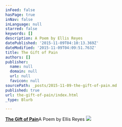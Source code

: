```yaml
---
inFeed: false
hasPage: true
inNav: false
inLanguage: null
starred: false
keywords: []
description: A Poem by Ellis Reyes
datePublished: '2015-11-09T04:10:13.369Z'
dateModified: '2015-11-09T04:09:51.763Z'
title: The Gift of Pain
authors: []
publisher:
  name: null
  domain: null
  url: null
  favicon: null
sourcePath: _posts/2015-11-09-the-gift-of-pain.md
published: true
url: the-gift-of-pain/index.html
_type: Blurb

---
```

[**The Gift of Pain**][0]A Poem by Ellis Reyes
![](https://the-grid-user-content.s3-us-west-2.amazonaws.com/bc18a48a-2cf2-40f7-8754-38ba7c114f3a.jpg)

[0]: http://hellopoetry.com/poem/1455814/the-gift-of-pain/